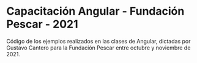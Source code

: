 # Capacitación Angular - Fundación Pescar - 2021

Código de los ejemplos realizados en las clases de Angular, dictadas por Gustavo Cantero para la Fundación Pescar entre octubre y noviembre de 2021.